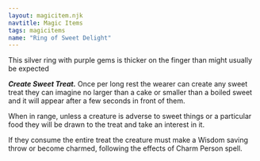 ```yaml
---
layout: magicitem.njk
navtitle: Magic Items
tags: magicitems
name: "Ring of Sweet Delight"
---
```

This silver ring with purple gems is thicker on the finger than might usually be expected

**_Create Sweet Treat._** Once per long rest the wearer can create any sweet treat they can imagine no larger than a cake or smaller than a boiled sweet and it will appear after a few seconds in front of them.

When in range, unless a creature is adverse to sweet things or a particular food they will be drawn to the treat and take an interest in it.

If they consume the entire treat the creature must make a Wisdom saving throw or become charmed, following the effects of Charm Person spell.